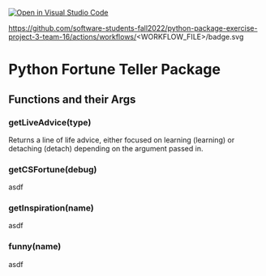 [![Open in Visual Studio Code](https://classroom.github.com/assets/open-in-vscode-c66648af7eb3fe8bc4f294546bfd86ef473780cde1dea487d3c4ff354943c9ae.svg)](https://classroom.github.com/online_ide?assignment_repo_id=9088627&assignment_repo_type=AssignmentRepo)

https://github.com/software-students-fall2022/python-package-exercise-project-3-team-16/actions/workflows/<WORKFLOW_FILE>/badge.svg

# Python Fortune Teller Package

## Functions and their Args
### getLiveAdvice(type)
Returns a line of life advice, either focused on learning (learning) or detaching (detach) depending on the argument passed in.
### getCSFortune(debug)
asdf
### getInspiration(name)
asdf
### funny(name)
asdf